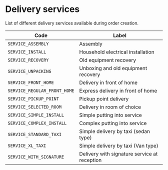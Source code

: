 # Delivery services

List of different delivery services available during order creation.

| Code                         | Label                             
| ---------------------------- | --------------------------------- 
| `SERVICE_ASSEMBLY`           | Assembly                          
| `SERVICE_INSTALL`            | Household electrical installation 
| `SERVICE_RECOVERY`           | Old equipment recovery            
| `SERVICE_UNPACKING`          | Unboxing and old equipment recovery
| `SERVICE_FRONT_HOME`         | Delivery in front of home         
| `SERVICE_REGULAR_FRONT_HOME` | Express delivery in front of home 
| `SERVICE_PICKUP_POINT`       | Pickup point delivery             
| `SERVICE_SELECTED_ROOM`      | Delivery in room of choice        
| `SERVICE_SIMPLE_INSTALL`     | Simple putting into service       
| `SERVICE_COMPLEX_INSTALL`    | Complex putting into service      
| `SERVICE_STANDARD_TAXI`      | Simple delivery by taxi (sedan type)
| `SERVICE_XL_TAXI`            | Simple delivery by taxi (Van type)
| `SERVICE_WITH_SIGNATURE`     |  Delivery with signature service at reception
